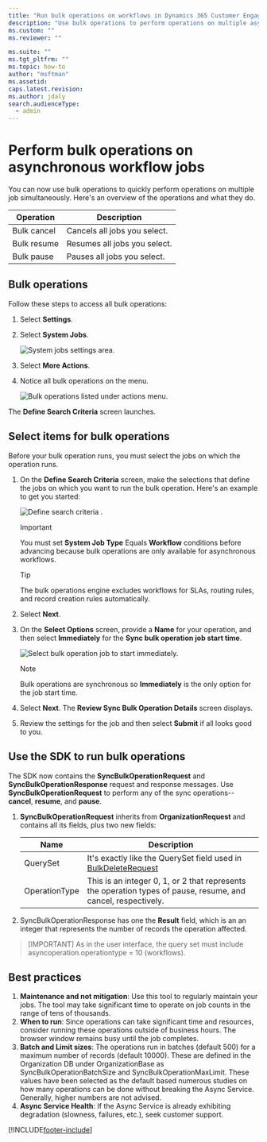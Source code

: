 ```yaml
---
title: "Run bulk operations on workflows in Dynamics 365 Customer Engagement (on-premises)"
description: "Use bulk operations to perform operations on multiple asynchronous workflow jobs simultaneously. Learn how to run operations like cancel, pause, and resume."
ms.custom: ""
ms.reviewer: ""

ms.suite: ""
ms.tgt_pltfrm: ""
ms.topic: how-to
author: "msftman"
ms.assetid: 
caps.latest.revision:
ms.author: jdaly
search.audienceType: 
  - admin
---
```


# Perform bulk operations on asynchronous workflow jobs

You can now use bulk operations to quickly perform operations on multiple job simultaneously. Here's an overview of the operations and what they do.

Operation|Description
----|-----
Bulk cancel|Cancels all jobs you select.
Bulk resume|Resumes all jobs you select.
Bulk pause|Pauses all jobs you select.


## Bulk operations

Follow these steps to access all bulk operations:

1. Select **Settings**.
1. Select **System Jobs**.

    ![System jobs settings area.](media/bulk-sync-operations/settings-system-jobs.png)

1. Select **More Actions**.
1. Notice all bulk operations on the menu.

    ![Bulk operations listed under actions menu.](media/bulk-sync-operations/more-actions.png)

The **Define Search Criteria** screen launches. 

## Select items for bulk operations

Before your bulk operation runs, you must select the jobs on which the operation runs. 

1. On the **Define Search Criteria** screen, make the selections that define the jobs on which you want to run the bulk operation. Here's an example to get you started: 

   ![Define search criteria .](media/bulk-sync-operations/define-search-criteria.png)

   >[!IMPORTANT]
   > You must set **System Job Type** Equals **Workflow** conditions before advancing because bulk operations are only available for asynchronous workflows. 

   >[!TIP]
   > The bulk operations engine excludes workflows for SLAs, routing rules, and record creation rules automatically.

1. Select **Next**.
1. On the **Select Options** screen, provide a **Name** for your operation, and then select **Immediately** for the **Sync bulk operation job start time**.

   ![Select bulk operation job to start immediately.](media/bulk-sync-operations/select-immediately.png)

   >[!NOTE]
   >Bulk operations are synchronous so **Immediately** is the only option for the job start time.

1. Select **Next**.
   The **Review Sync Bulk Operation Details** screen displays.
1. Review the settings for the job and then select **Submit** if all looks good to you.

## Use the SDK to run bulk operations

The SDK now contains the **SyncBulkOperationRequest** and **SyncBulkOperationResponse** request and response messages. Use **SyncBulkOperationRequest** to perform any of the sync operations--**cancel**, **resume**, and **pause**. 

1. **SyncBulkOperationRequest** inherits from  **OrganizationRequest** and contains all its fields, plus two new fields:

   Name|Description
   ----|-----
   QuerySet| It's exactly like the QuerySet field used in [BulkDeleteRequest](/previous-versions/dynamicscrm-2016/developers-guide/gg326451%28v%3dcrm.8%29)
   OperationType| This is an integer 0, 1, or 2 that represents the operation types of pause, resume, and cancel, respectively.


1. SyncBulkOperationResponse has one the **Result** field, which is an an integer that represents the number of records the operation affected.

>[IMPORTANT]
>As in the user interface, the query set must include  asyncoperation.operationtype = 10 (workflows).

## Best practices

1.	**Maintenance and not mitigation**: Use this tool to regularly maintain your jobs. The tool may take significant time to operate on job counts in the range of tens of thousands.
1.	**When to run**: Since operations can take significant time and resources, consider running these operations outside of business hours. The browser window remains busy until the job completes.
1.	**Batch and Limit sizes**: The operations run in batches (default 500) for a maximum number of records (default 10000). These are defined in the Organization DB under OrganizationBase as SyncBulkOperationBatchSize and SyncBulkOperationMaxLimit. These values have been selected as the default based numerous studies on how many operations can be done without breaking the Async Service. Generally, higher numbers are not advised.
1.	**Async Service Health**: If the Async Service is already exhibiting degradation (slowness, failures, etc.), seek customer support.


[!INCLUDE[footer-include](../../../includes/footer-banner.md)]
